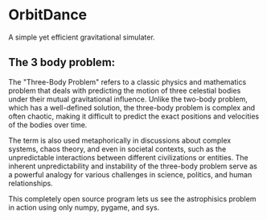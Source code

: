 # OrbitDance
A simple yet efficient gravitational simulater.

## The 3 body problem:
The "Three-Body Problem" refers to a classic physics and mathematics problem that deals with predicting the motion of three celestial bodies under their mutual gravitational influence. Unlike the two-body problem, which has a well-defined solution, the three-body problem is complex and often chaotic, making it difficult to predict the exact positions and velocities of the bodies over time.

The term is also used metaphorically in discussions about complex systems, chaos theory, and even in societal contexts, such as the unpredictable interactions between different civilizations or entities. The inherent unpredictability and instability of the three-body problem serve as a powerful analogy for various challenges in science, politics, and human relationships.

This completely open source program lets us see the astrophisics problem in action using only numpy, pygame, and sys.
